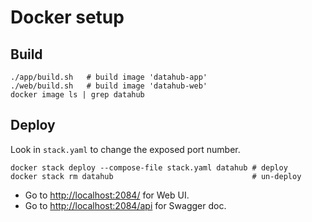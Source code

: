 # Docker setup

## Build
```shell
./app/build.sh   # build image 'datahub-app'
./web/build.sh   # build image 'datahub-web'
docker image ls | grep datahub
```

## Deploy
Look in `stack.yaml` to change the exposed port number.

```shell
docker stack deploy --compose-file stack.yaml datahub # deploy
docker stack rm datahub                               # un-deploy
```

* Go to [http://localhost:2084/](http://localhost:2084/) for Web UI.
* Go to [http://localhost:2084/api](http://localhost:2084/api) for Swagger doc.
